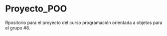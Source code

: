 # Proyecto_POO
 Rpositorio para el proyecto del curso programación orientada a objetos para el grupo #8.
